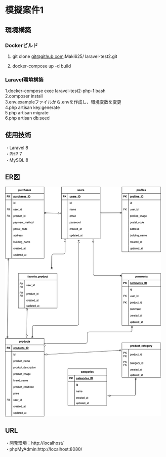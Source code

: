 # 模擬案件1

## 環境構築

### Dockerビルド  
1. git clone git@github.com:Maki625/ laravel-test2.git  


2. docker-compose up -d build  

### Laravel環境構築  
1.docker-compose exec laravel-test2-php-1 bash  
2.composer install  
3.env.exampleファイルから.envを作成し、環境変数を変更  
4.php artisan key:generate  
5.php artisan migrate  
6.php artisan db:seed  


## 使用技術  
・Laravel 8  
・PHP 7  
・MySQL 8  


## ER図  
![ER図](docs/er.drawio.png)  


## URL  
・開発環境：http://localhost/  
・phpMyAdmin:http://localhost:8080/